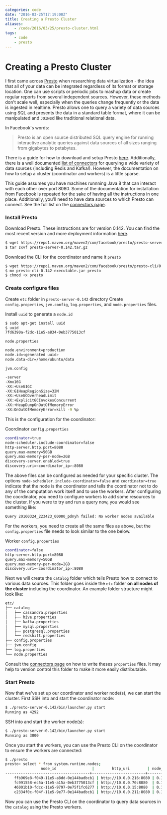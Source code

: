 ```yaml
---
categories: code
date: "2016-03-25T17:19:00Z"
title: Creating a Presto Cluster
aliases:
    - /code/2016/03/25/presto-cluster.html
tags:
    - code
    - presto
---
```


Creating a Presto Cluster
=========================

I first came across [Presto](https://prestodb.io/) when researching data virtualization - the idea that all of your data can be  integrated regardless of its format or storage location. One can use scripts or periodic jobs to mashup data or create regular reports from several independent sources. However, these methods don't scale well, especially when the queries change frequently or the data is ingested in realtime. Presto allows one to query a variety of data sources using SQL and presents the data in a standard table format, where it can be manipulated and `JOIN`ed like traditional relational data.

In Facebook's words:

> Presto is an open source distributed SQL query engine for running interactive analytic queries against data sources of all sizes ranging from gigabytes to petabytes.

There is a guide for how to download and setup Presto [here](https://prestodb.io/docs/current/installation.html). Additionally, there is a well documented [list of connectors][connectors_link] for querying a wide variety of data sources (including Redis and Kafka!). However, the documentation on how to setup a cluster (coordinator and workers) is a little sparse.

This guide assumes you have machines runnning Java 8 that can interact with each other over port 8080. Some of the documentation for installation from Facebook is repeated for the sake of having all the instructions in one place. Additionally, you'll need to have data sources to which Presto can connect. See the full list on the [connectors page][connectors_link].

### Install Presto

Download Presto. These instructions are for version 0.142. You can find the most recent version and more deployment information [here](https://prestodb.io/docs/current/installation/deployment.html).

```sh
$ wget https://repo1.maven.org/maven2/com/facebook/presto/presto-server/0.142/presto-server-0.142.tar.gz
$ tar zxvf presto-server-0.142.tar.gz
```

Download the CLI for the coordinator and name it `presto`

```sh
$ wget https://repo1.maven.org/maven2/com/facebook/presto/presto-cli/0.142/presto-cli-0.142-executable.jar
$ mv presto-cli-0.142-executable.jar presto
$ chmod +x presto
```

### Create configure files

Create `etc` folder in `presto-server-0.142` directory
Create `config.properties`, `jvm.config`, `log.properties`, and `node.properties` files.

Install `uuid` to generate a `node.id`

```sh
$ sudo apt-get install uuid
$ uuid
7fd6390a-f2dc-11e5-a834-0eb3775013cf
```

`node.properties`

```sh
node.environment=production
node.id=<generated uuid>
node.data-dir=/home/ubuntu/data
```

`jvm.config`

```sh
-server
-Xmx16G
-XX:+UseG1GC
-XX:G1HeapRegionSize=32M
-XX:+UseGCOverheadLimit
-XX:+ExplicitGCInvokesConcurrent
-XX:+HeapDumpOnOutOfMemoryError
-XX:OnOutOfMemoryError=kill -9 %p
```

This is the configuration for the coordinator:

Coordinator `config.properties`

```sh
coordinator=true
node-scheduler.include-coordinator=false
http-server.http.port=8080
query.max-memory=50GB
query.max-memory-per-node=2GB
discovery-server.enabled=true
discovery.uri=<coordinator_ip>:8080
```

The above files can be configured as needed for your specific cluster. The options `node-scheduler.include-coordinator=false` and `coordinator=true` indicate that the node is the coordinator and tells the coordinator not to do any of the computation work itself and to use the workers. After configuring the coordinator, you need to configure workers to add some resources to the cluster. If you were to try and run a query now, you would see something like:

```sh
Query 20160324_223423_00000_pdnyh failed: No worker nodes available
```

 For the workers, you need to create all the same files as above, but the `config.properties` file needs to look similar to the one below.

Worker `config.properties`

```sh
coordinator=false
http-server.http.port=8080
query.max-memory=50GB
query.max-memory-per-node=2GB
discovery.uri=<coordinator_ip>:8080
```

Next we will create the `catalog` folder which tells Presto how to connect to various data sources. This folder goes inside the `etc` folder **on all nodes of the cluster** including the coordinator. An example folder structure might look like:

```sh
etc/
├── catalog
│   ├── cassandra.properties
│   ├── hive.properties
│   ├── kafka.properties
│   ├── mysql.properties
│   ├── postgresql.properties
│   └── redshift.properties
├── config.properties
├── jvm.config
├── log.properties
└── node.properties
```

Consult the [connectors page][connectors_link] on how to write theses `properties` files. It may help to version control this folder to make it more easily distributable.

### Start Presto

Now that we've set up our coordinator and worker node(s), we can start the cluster. First SSH into and start the coordinator node:

```sh
$ ./presto-server-0.142/bin/launcher.py start
Running as 4292
```

SSH into and start the worker node(s):

```sh
$ ./presto-server-0.142/bin/launcher.py start
Running as 3000
```

Once you start the workers, you can use the Presto CLI on the coordinator to ensure the workers are connected:

```sh
$ ./presto
presto> select * from system.runtime.nodes;
                node_id                |        http_uri        | node_version |
--------------------------------------+------------------------+--------------+-
    ffb969e8-f049-11e5-a8dd-0e144badbcb1 | http://10.0.0.216:8080 | 0.142        |
    fc991558-ec5a-11e5-a15a-0eb3775013cf | http://10.0.0.70:8080  | 0.142        |
    46001b10-fdcc-11e5-9797-0e75f1fc6277 | http://10.0.0.15:8080  | 0.142        |
    c2334f0c-f04f-11e5-9e77-0e144badbcb1 | http://10.0.0.211:8080 | 0.142        |
```

Now you can use the Presto CLI on the coordinator to query data sources in the `catalog` using the Presto workers.

[connectors_link]: https://prestodb.io/docs/current/connector.html
